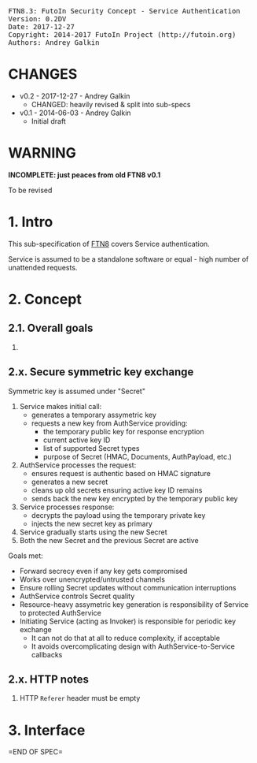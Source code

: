 <pre>
FTN8.3: FutoIn Security Concept - Service Authentication
Version: 0.2DV
Date: 2017-12-27
Copyright: 2014-2017 FutoIn Project (http://futoin.org)
Authors: Andrey Galkin
</pre>

# CHANGES

* v0.2 - 2017-12-27 - Andrey Galkin
    - CHANGED: heavily revised & split into sub-specs
* v0.1 - 2014-06-03 - Andrey Galkin
    - Initial draft

# WARNING

**INCOMPLETE: just peaces from old FTN8 v0.1**

To be revised

# 1. Intro

This sub-specification of [FTN8](./ftn8_security_concept.md) covers
Service authentication.

Service is assumed to be a standalone software or equal - high number of
unattended requests.

# 2. Concept

## 2.1. Overall goals

1. 

## 2.x. Secure symmetric key exchange

Symmetric key is assumed under "Secret"

1. Service makes initial call:
    - generates a temporary assymetric key
    - requests a new key from AuthService providing:
        - the temporary public key for response encryption
        - current active key ID
        - list of supported Secret types
        - purpose of Secret (HMAC, Documents, AuthPayload, etc.)
1. AuthService processes the request:
    - ensures request is authentic based on HMAC signature
    - generates a new secret
    - cleans up old secrets ensuring active key ID remains
    - sends back the new key encrypted by the temporary public key
1. Service processes response:
    - decrypts the payload using the temporary private key
    - injects the new secret key as primary
1. Service gradually starts using the new Secret
1. Both the new Secret and the previous Secret are active

Goals met:

* Forward secrecy even if any key gets compromised
* Works over unencrypted/untrusted channels
* Ensure rolling Secret updates without communication interruptions
* AuthService controls Secret quality
* Resource-heavy assymetric key generation is responsibility of Service to
    protected AuthService
* Initiating Service (acting as Invoker) is responsible for periodic key exchange
    - It can not do that at all to reduce complexity, if acceptable
    - It avoids overcomplicating design with AuthService-to-Service callbacks

## 2.x. HTTP notes

1. HTTP `Referer` header must be empty

# 3. Interface

=END OF SPEC=
